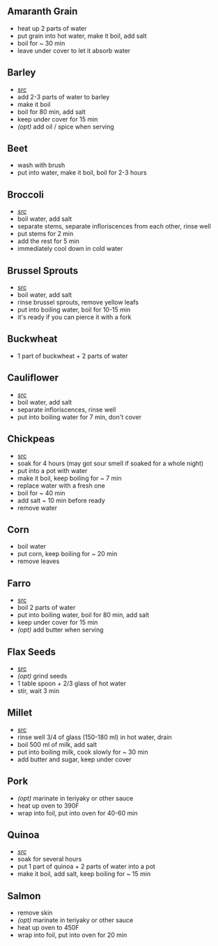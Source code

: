 ## Amaranth Grain

- heat up 2 parts of water
- put grain into hot water, make it boil, add salt
- boil for ~ 30 min
- leave under cover to let it absorb water

## Barley

- [src](http://ru.wikihow.com/%D0%BF%D1%80%D0%B8%D0%B3%D0%BE%D1%82%D0%BE%D0%B2%D0%B8%D1%82%D1%8C-%D1%8F%D1%87%D0%BC%D0%B5%D0%BD%D1%8C)
- add 2-3 parts of water to barley
- make it boil
- boil for 80 min, add salt
- keep under cover for 15 min
- _(opt)_ add oil / spice when serving

## Beet

- wash with brush
- put into water, make it boil, boil for 2-3 hours

## Broccoli

- _[src](http://ru.wikihow.com/%D0%B2%D0%B0%D1%80%D0%B8%D1%82%D1%8C-%D0%B1%D1%80%D0%BE%D0%BA%D0%BA%D0%BE%D0%BB%D0%B8)_
- boil water, add salt
- separate stems, separate infloriscences from each other, rinse well
- put stems for 2 min
- add the rest for 5 min
- immediately cool down in cold water

## Brussel Sprouts

- [src](http://ru.wikihow.com/%D0%BF%D1%80%D0%B8%D0%B3%D0%BE%D1%82%D0%BE%D0%B2%D0%B8%D1%82%D1%8C-%D0%B1%D1%80%D1%8E%D1%81%D1%81%D0%B5%D0%BB%D1%8C%D1%81%D0%BA%D1%83%D1%8E-%D0%BA%D0%B0%D0%BF%D1%83%D1%81%D1%82%D1%83)
- boil water, add salt
- rinse brussel sprouts, remove yellow leafs
- put into boiling water, boil for 10-15 min
- it's ready if you can pierce it with a fork

## Buckwheat

- 1 part of buckwheat + 2 parts of water

## Cauliflower

- _[src](http://www.yourlifestyle.ru/kulinariya/994-kak-skolko-varit-cvetnuyu-kapustu.html)_
- boil water, add salt
- separate infloriscences, rinse well
- put into boiling water for 7 min, don't cover

## Chickpeas

- [src](http://skolkovarim.ru/krupy/recepty-vkusnyx-supov-iz-nuta.html)
- soak for 4 hours (may got sour smell if soaked for a whole night)
- put into a pot with water
- make it boil, keep boiling for ~ 7 min
- replace water with a fresh one
- boil for ~ 40 min
- add salt ~ 10 min before ready
- remove water

## Corn

- boil water
- put corn, keep boiling for ~ 20 min
- remove leaves

## Farro

- [src](http://woman365.ru/recipes/kasha-iz-polby/)
- boil 2 parts of water
- put into boiling water, boil for 80 min, add salt
- keep under cover for 15 min
- _(opt)_ add butter when serving

## Flax Seeds

- [src](http://100trav.su/zdorovoe-pitanie/lnyanaya-kasha-v-chem-polza-retsept-prigotovleniya-lnyanoj-kashi.html)
- _(opt)_ grind seeds
- 1 table spoon + 2/3 glass of hot water
- stir, wait 3 min

## Millet

- [src](http://woman365.ru/recipes/pshennaya-kasha/)
- rinse well 3/4 of glass (150-180 ml) in hot water, drain
- boil 500 ml of milk, add salt
- put into boiling milk, cook slowly for ~ 30 min
- add butter and sugar, keep under cover

## Pork

- _(opt)_ marinate in teriyaky or other sauce
- heat up oven to 390F
- wrap into foil, put into oven for 40-60 min

## Quinoa

- _[src](http://skolkovarim.ru/krupy/i-dazhe-kinoa-mozhno-vkusno-prigotovit.html)_
- soak for several hours
- put 1 part of quinoa + 2 parts of water into a pot
- make it boil, add salt, keep boiling for ~ 15 min

## Salmon

- remove skin
- _(opt)_ marinate in teriyaky or other sauce
- heat up oven to 450F
- wrap into foil, put into oven for 20 min
